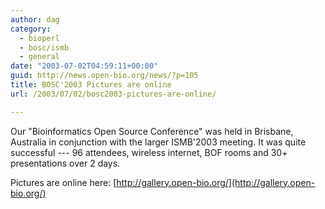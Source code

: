 ```yaml
---
author: dag
category:
  - bioperl
  - bosc/ismb
  - general
date: "2003-07-02T04:59:11+00:00"
guid: http://news.open-bio.org/news/?p=105
title: BOSC'2003 Pictures are online
url: /2003/07/02/bosc2003-pictures-are-online/

---
```

Our "Bioinformatics Open Source Conference" was held in Brisbane, Australia in conjunction with the larger ISMB'2003 meeting. It was quite successful --- 96 attendees, wireless internet, BOF rooms and 30+ presentations over 2 days.

Pictures are online here:
[http://gallery.open-bio.org/](http://gallery.open-bio.org/)
